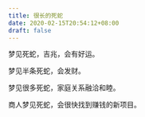 ```yaml
---
title: 很长的死蛇
date: 2020-02-15T20:54:12+08:00
draft: false
---
```


梦见死蛇，吉兆，会有好运。



梦见半条死蛇，会发财。



梦见很多死蛇，家庭关系融洽和睦。



商人梦见死蛇，会很快找到赚钱的新项目。
